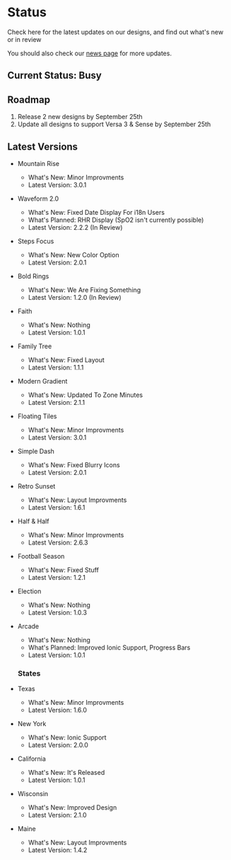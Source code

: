 # Status
Check here for the latest updates on our designs, and find out what's new or in review

You should also check our [news page](https://momentric-9b1d4.web.app/News) for more updates.

## Current Status: Busy

## Roadmap
1. Release 2 new designs by September 25th
2. Update all designs to support Versa 3 & Sense by September 25th

## Latest Versions

- Mountain Rise
  - What's New: Minor Improvments
  - Latest Version: 3.0.1
  
- Waveform 2.0
  - What's New: Fixed Date Display For i18n Users
  - What's Planned: RHR Display (SpO2 isn't currently possible)
  - Latest Version: 2.2.2 (In Review)
  
- Steps Focus
  - What's New: New Color Option
  - Latest Version: 2.0.1
  
- Bold Rings
  - What's New: We Are Fixing Something
  - Latest Version: 1.2.0 (In Review)
  
- Faith
  - What's New: Nothing
  - Latest Version: 1.0.1
  
- Family Tree
  - What's New: Fixed Layout
  - Latest Version: 1.1.1
  
- Modern Gradient
  - What's New: Updated To Zone Minutes
  - Latest Version: 2.1.1
  
- Floating Tiles
  - What's New: Minor Improvments
  - Latest Version: 3.0.1
  
- Simple Dash
  - What's New: Fixed Blurry Icons
  - Latest Version: 2.0.1
  
- Retro Sunset
  - What's New: Layout Improvments
  - Latest Version: 1.6.1
  
- Half & Half
  - What's New: Minor Improvments
  - Latest Version: 2.6.3
  
- Football Season
  - What's New: Fixed Stuff
  - Latest Version: 1.2.1
  
- Election
  - What's New: Nothing
  - Latest Version: 1.0.3
  
- Arcade
  - What's New: Nothing
  - What's Planned: Improved Ionic Support, Progress Bars
  - Latest Version: 1.0.1
  
  ### States
  
- Texas
  - What's New: Minor Improvments
  - Latest Version: 1.6.0
  
- New York
  - What's New: Ionic Support
  - Latest Version: 2.0.0
  
- California
  - What's New: It's Released
  - Latest Version: 1.0.1
  
- Wisconsin
  - What's New: Improved Design
  - Latest Version: 2.1.0
  
- Maine
  - What's New: Layout Improvments
  - Latest Version: 1.4.2

